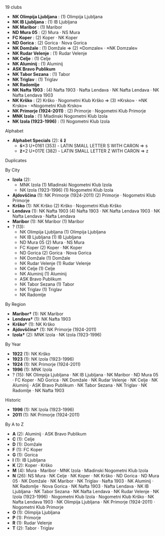 19 clubs

- **NK Olimpija Ljubljana** : (1) Olimpija Ljubljana
- **NK IB Ljubljana** : (1) IB Ljubljana
- **NK Maribor** : (1) Maribor
- **ND Mura 05** : (2) Mura · NS Mura
- **FC Koper** : (2) Koper · NK Koper
- **ND Gorica** : (2) Gorica · Nova Gorica
- **NK Domžale** : (1) Domžale ⇒ (2) ≈Domzale≈ · ≈NK Domzale≈
- **NK Rudar Velenje** : (1) Rudar Velenje
- **NK Celje** : (1) Celje
- **NK Aluminij** : (1) Aluminij
- **ASK Bravo Publikum**
- **NK Tabor Sezana** : (1) Tabor
- **NK Triglav** : (1) Triglav
- **NK Radomlje**
- **NK Nafta 1903** : (4) Nafta 1903 · Nafta Lendava · NK Nafta Lendava · NK Nafta Lendava 1903
- **NK Krško** : (2) Krško · Nogometni Klub Krško ⇒ (3) ≈Krsko≈ · ≈NK Krsko≈ · ≈Nogometni Klub Krsko≈
- **NK Primorje (1924-2011)** : (2) Primorje · Nogometni Klub Primorje
- **MNK Izola** : (1) Mladinski Nogometni Klub Izola
- **NK Izola (1923-1996)** : (1) Nogometni Klub Izola




Alphabet

- **Alphabet Specials** (2):  **š**  **ž** 
  - **š**×3 U+0161 (353) - LATIN SMALL LETTER S WITH CARON ⇒ s
  - **ž**×2 U+017E (382) - LATIN SMALL LETTER Z WITH CARON ⇒ z




Duplicates





By City

- **Izola** (2): 
  - MNK Izola  (1) Mladinski Nogometni Klub Izola
  - NK Izola (1923-1996)  (1) Nogometni Klub Izola
- **Ajdovščina** (1): NK Primorje (1924-2011)  (2) Primorje · Nogometni Klub Primorje
- **Krško** (1): NK Krško  (2) Krško · Nogometni Klub Krško
- **Lendava** (1): NK Nafta 1903  (4) Nafta 1903 · NK Nafta Lendava 1903 · NK Nafta Lendava · Nafta Lendava
- **Maribor** (1): NK Maribor  (1) Maribor
- ? (13): 
  - NK Olimpija Ljubljana  (1) Olimpija Ljubljana
  - NK IB Ljubljana  (1) IB Ljubljana
  - ND Mura 05  (2) Mura · NS Mura
  - FC Koper  (2) Koper · NK Koper
  - ND Gorica  (2) Gorica · Nova Gorica
  - NK Domžale  (1) Domžale
  - NK Rudar Velenje  (1) Rudar Velenje
  - NK Celje  (1) Celje
  - NK Aluminij  (1) Aluminij
  - ASK Bravo Publikum 
  - NK Tabor Sezana  (1) Tabor
  - NK Triglav  (1) Triglav
  - NK Radomlje 




By Region

- **Maribor†** (1):   NK Maribor
- **Lendava†** (1):   NK Nafta 1903
- **Krško†** (1):   NK Krško
- **Ajdovščina†** (1):   NK Primorje (1924-2011)
- **Izola†** (2):   MNK Izola · NK Izola (1923-1996)




By Year

- **1922** (1):   NK Krško
- **1923** (1):   NK Izola (1923-1996)
- **1924** (1):   NK Primorje (1924-2011)
- **1996** (1):   MNK Izola
- ? (15):   NK Olimpija Ljubljana · NK IB Ljubljana · NK Maribor · ND Mura 05 · FC Koper · ND Gorica · NK Domžale · NK Rudar Velenje · NK Celje · NK Aluminij · ASK Bravo Publikum · NK Tabor Sezana · NK Triglav · NK Radomlje · NK Nafta 1903




Historic

- **1996** (1):   NK Izola (1923-1996)
- **2011** (1):   NK Primorje (1924-2011)






By A to Z

- **A** (2): Aluminij · ASK Bravo Publikum
- **C** (1): Celje
- **D** (1): Domžale
- **F** (1): FC Koper
- **G** (1): Gorica
- **I** (1): IB Ljubljana
- **K** (2): Koper · Krško
- **M** (4): Mura · Maribor · MNK Izola · Mladinski Nogometni Klub Izola
- **N** (26): NS Mura · NK Celje · NK Koper · NK Krško · ND Gorica · ND Mura 05 · NK Domžale · NK Maribor · NK Triglav · Nafta 1903 · NK Aluminij · NK Radomlje · Nova Gorica · NK Nafta 1903 · Nafta Lendava · NK IB Ljubljana · NK Tabor Sezana · NK Nafta Lendava · NK Rudar Velenje · NK Izola (1923-1996) · Nogometni Klub Izola · Nogometni Klub Krško · NK Nafta Lendava 1903 · NK Olimpija Ljubljana · NK Primorje (1924-2011) · Nogometni Klub Primorje
- **O** (1): Olimpija Ljubljana
- **P** (1): Primorje
- **R** (1): Rudar Velenje
- **T** (2): Tabor · Triglav




